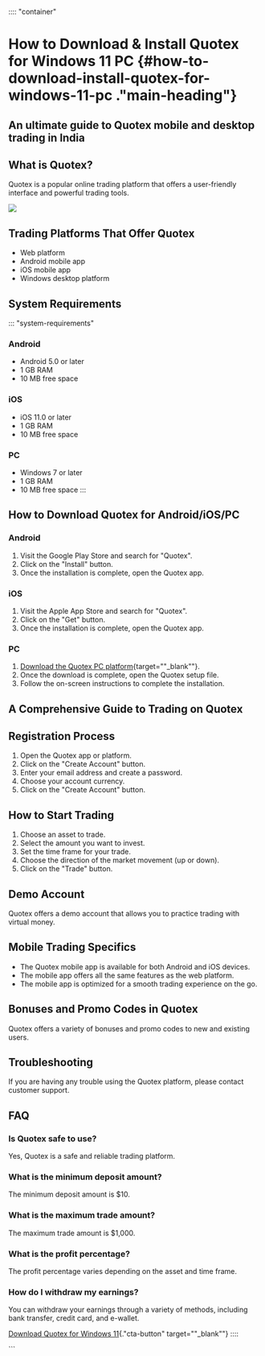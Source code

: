 :::: \"container\"
# How to Download & Install Quotex for Windows 11 PC {#how-to-download-install-quotex-for-windows-11-pc ."main-heading"}

## An ultimate guide to Quotex mobile and desktop trading in India

## What is Quotex?

Quotex is a popular online trading platform that offers a user-friendly
interface and powerful trading tools.

[![](https://static.quotex.io/files/5_en/300_250.jpg)](https://traff.sbs/brokerqxsignupf)

## Trading Platforms That Offer Quotex

-   Web platform
-   Android mobile app
-   iOS mobile app
-   Windows desktop platform

## System Requirements

::: \"system-requirements\"
### Android

-   Android 5.0 or later
-   1 GB RAM
-   10 MB free space

### iOS

-   iOS 11.0 or later
-   1 GB RAM
-   10 MB free space

### PC

-   Windows 7 or later
-   1 GB RAM
-   10 MB free space
:::

## How to Download Quotex for Android/iOS/PC

### Android

1.  Visit the Google Play Store and search for "Quotex".
2.  Click on the "Install" button.
3.  Once the installation is complete, open the Quotex app.

### iOS

1.  Visit the Apple App Store and search for "Quotex".
2.  Click on the "Get" button.
3.  Once the installation is complete, open the Quotex app.

### PC

1.  [Download the Quotex PC
    platform](\%22https://traff.sbs/quotexonelink\%22){target=""_blank""}.
2.  Once the download is complete, open the Quotex setup file.
3.  Follow the on-screen instructions to complete the installation.

## A Comprehensive Guide to Trading on Quotex

## Registration Process

1.  Open the Quotex app or platform.
2.  Click on the "Create Account" button.
3.  Enter your email address and create a password.
4.  Choose your account currency.
5.  Click on the "Create Account" button.

## How to Start Trading

1.  Choose an asset to trade.
2.  Select the amount you want to invest.
3.  Set the time frame for your trade.
4.  Choose the direction of the market movement (up or down).
5.  Click on the "Trade" button.

## Demo Account

Quotex offers a demo account that allows you to practice trading with
virtual money.

## Mobile Trading Specifics

-   The Quotex mobile app is available for both Android and iOS devices.
-   The mobile app offers all the same features as the web platform.
-   The mobile app is optimized for a smooth trading experience on the
    go.

## Bonuses and Promo Codes in Quotex

Quotex offers a variety of bonuses and promo codes to new and existing
users.

## Troubleshooting

If you are having any trouble using the Quotex platform, please contact
customer support.

## FAQ

### Is Quotex safe to use?

Yes, Quotex is a safe and reliable trading platform.

### What is the minimum deposit amount?

The minimum deposit amount is \$10.

### What is the maximum trade amount?

The maximum trade amount is \$1,000.

### What is the profit percentage?

The profit percentage varies depending on the asset and time frame.

### How do I withdraw my earnings?

You can withdraw your earnings through a variety of methods, including
bank transfer, credit card, and e-wallet.

[Download Quotex for Windows
11](\%22https://traff.sbs/quotexonelink\%22){."cta-button"
target=""_blank""}
::::

\`\`\`

